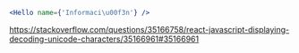 ```jsx
<Hello name={'Informaci\u00f3n'} />
```

https://stackoverflow.com/questions/35166758/react-javascript-displaying-decoding-unicode-characters/35166961#35166961
